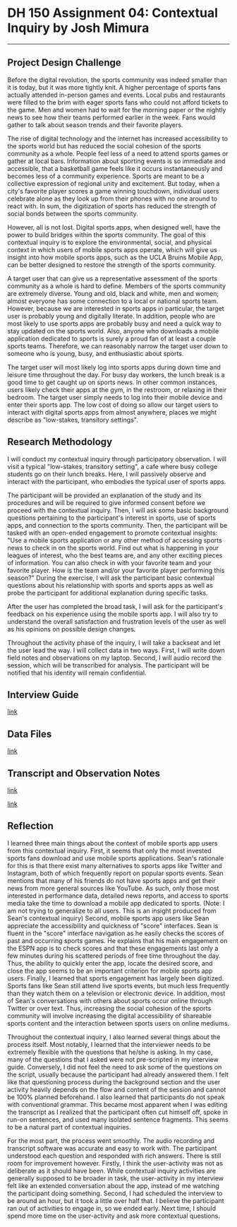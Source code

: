 
# DH 150 Assignment 04: Contextual Inquiry by Josh Mimura

*** 



## Project Design Challenge

Before the digital revolution, the sports community was indeed smaller than it is today, but it was more tightly knit. A higher percentage of sports fans actually attended in-person games and events. Local pubs and restaurants were filled to the brim with eager sports fans who could not afford tickets to the game. Men and women had to wait for the morning paper or the nightly news to see how their teams performed earlier in the week. Fans would gather to talk about season trends and their favorite players. 

The rise of digital technology and the internet has increased accessibility to the sports world but has reduced the social cohesion of the sports community as a whole. People feel less of a need to attend sports games or gather at local bars. Information about sporting events is so immediate and accessible, that a basketball game feels like it occurs instantaneously and becomes less of a community experience. Sports are meant to be a collective expression of regional unity and excitement.
But today, when a city's favorite player scores a game winning touchdown, individual users celebrate alone as they look up from their phones with no one around to react with. In sum, the digitization of sports has reduced the strength of social bonds between the sports community.  

However, all is not lost. Digital sports apps, when designed well, have the power to build bridges within the sports community. The goal of this contextual inquiry is to explore the environmental, social, and physical context in which users of mobile sports apps operate, which will give us insight into how mobile sports apps, such as the UCLA Bruins Mobile App, can be better designed to restore the strength of the sports community.  

A target user that can give us a representative assessment of the sports community as a whole is hard to define. Members of the sports community are extremely diverse. Young and old, black and white, men and women; almost everyone has some connection to a local or national sports team. However, because we are interested in sports apps in particular, the target user is probably young and digitally literate. In addition, people who are most likely to use sports apps are probably busy and need a quick way to stay updated on the sports world. Also, anyone who downloads a mobile application dedicated to sports is surely a proud fan of at least a couple sports teams. Therefore, we can reasonably narrow the target user down to someone who is young, busy, and enthusiastic about sports. 

The target user will most likely log into sports apps during down time and leisure time throughout the day. For busy day workers, the lunch break is a good time to get caught up on sports news. In other common instances, users likely check their apps at the gym, in the restroom, or relaxing in their bedroom. The target user simply needs to log into their mobile device and enter their sports app. The low cost of doing so allow our target users to interact with digital sports apps from almost anywhere, places we might describe as "low-stakes, transitory settings".

## Research Methodology

I will conduct my contextual inquiry through participatory observation. I will visit a typical "low-stakes, transitory setting", a cafe where busy college students go on their lunch breaks. Here, I will passively observe and interact with the participant, who embodies the typical user of sports apps. 

The participant will be provided an explanation of the study and its procedures and will be required to give informed consent before we proceed with the contextual inquiry. Then, I will ask some basic background questions pertaining to the participant's interest in sports, use of sports apps, and connection to the sports community. Then, the participant will be tasked with an open-ended engagement to promote contextual insights: "Use a mobile sports application or any other method of accessing sports news to check in on the sports world. Find out what is happening in your leagues of interest, who the best teams are, and any other exciting pieces of information. You can also check in with your favorite team and your favorite player. How is the team and/or your favorite player performing this season?" During the exercise, I will ask the participant basic contextual questions about his relationship with sports and sports apps as well as probe the participant for additional explanation during specific tasks. 

After the user has completed the broad task, I will ask for the participant's feedback on his experience using the mobile sports app. I will also try to understand the overall satisfaction and frustration levels of the user as well as his opinions on possible design changes. 

Throughout the activity phase of the inquiry, I will take a backseat and let the user lead the way. I will collect data in two ways. First, I will write down field notes and observations on my laptop. Second, I will audio record the session, which will be transcribed for analysis. The participant will be notified that his identity will remain confidential. 

## Interview Guide

[link](https://docs.google.com/document/d/16N-MhBysPMf2P5v4-URKpfAvhdfb8Q32MBlI3yLxn8k/edit?usp=sharing)

## Data Files

[link](https://drive.google.com/file/d/12hmwDUsKzO8atayE8X7dIVw-grL8jQU6/view?usp=sharing)

## Transcript and Observation Notes

[link](https://docs.google.com/document/d/1xaDAS4P-5qB7E8Kku-6diHnVE5-QUspuHG82KUHSqqE/edit?usp=sharing)

[link](https://docs.google.com/document/d/18cpnX5W1O0WzyU_6wJ5xVU8rlnvxzqcUZ5XwA5r6CvU/edit?usp=sharing)

## Reflection

I learned three main things about the context of mobile sports app users from this contextual inquiry. First, it seems that only the most invested sports fans download and use mobile sports applications. Sean's rationale for this is that there exist many alternatives to sports apps like Twitter and Instagram, both of which frequently report on popular sports events. Sean mentions that many of his friends do not have sports apps and get their news from more general sources like YouTube. As such, only those most interested in performance data, detailed news reports, and access to sports media take the time to download a mobile app dedicated to sports. (Note: I am not trying to generalize to all users. This is an insight produced from Sean's contextual inquiry) Second, mobile sports app users like Sean appreciate the accessibility and quickness of "score" interfaces. Sean is fluent in the "score" interface navigation as he easily checks the scores of past and occurring sports games. He explains that his main engagement on the ESPN app is to check scores and that these engagements last only a few minutes during his scattered periods of free time throughout the day. Thus, the ability to quickly enter the app, locate the desired score, and close the app seems to be an important criterion for mobile sports app users. Finally, I learned that sports engagement has largely been digitized. Sports fans like Sean still attend live sports events, but much less frequently than they watch them on a television or electronic device. In addition, most of Sean's conversations with others about sports occur online through Twitter or over text. Thus, increasing the social cohesion of the sports community will involve increasing the digital accessibility of shareable sports content and the interaction between sports users on online mediums.

Throughout the contextual inquiry, I also learned several things about the process itself. Most notably, I learned that the interviewer needs to be extremely flexible with the questions that he/she is asking. In my case, many of the questions that I asked were not pre-scripted in my interview guide. Conversely, I did not feel the need to ask some of the questions on the script, usually because the participant had already answered them. I felt like that questioning process during the background section and the user activity heavily depends on the flow and content of the session and cannot be 100% planned beforehand. I also learned that participants do not speak with conventional grammar. This became most apparent when I was editing the transcript as I realized that the participant often cut himself off, spoke in run-on sentences, and used many isolated sentence fragments. This seems to be a natural part of contextual inquiries. 

For the most part, the process went smoothly. The audio recording and transcript software was accurate and easy to work with. The participant understood each question and responded with rich answers. There is still room for improvement however. Firstly, I think the user-activity was not as deliberate as it should have been. While contextual inquiry activities are generally supposed to be broader in task, the user-activity in my interview felt like an extended conversation about the app, instead of me watching the participant doing something. Second, I had scheduled the interview to be around an hour, but it took a little over half that. I believe the participant ran out of activities to engage in, so we ended early. Next time, I should spend more time on the user-activity and ask more contextual questions. 



